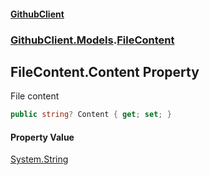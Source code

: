 #### [GithubClient](index 'index')
### [GithubClient.Models](GithubClient.Models 'GithubClient.Models').[FileContent](GithubClient.Models.FileContent 'GithubClient.Models.FileContent')

## FileContent.Content Property

File content

```csharp
public string? Content { get; set; }
```

#### Property Value
[System.String](https://docs.microsoft.com/en-us/dotnet/api/System.String 'System.String')